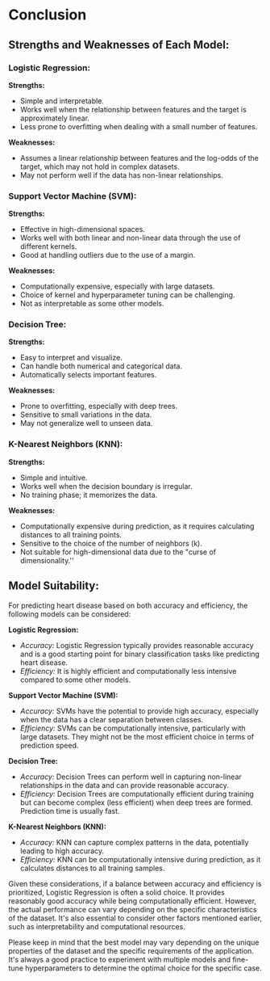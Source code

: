 # Conclusion

## Strengths and Weaknesses of Each Model:

### Logistic Regression:
**Strengths:**
- Simple and interpretable.
- Works well when the relationship between features and the target is approximately linear.
- Less prone to overfitting when dealing with a small number of features.

**Weaknesses:**
- Assumes a linear relationship between features and the log-odds of the target, which may not hold in complex datasets.
- May not perform well if the data has non-linear relationships.

### Support Vector Machine (SVM):
**Strengths:**
- Effective in high-dimensional spaces.
- Works well with both linear and non-linear data through the use of different kernels.
- Good at handling outliers due to the use of a margin.

**Weaknesses:**
- Computationally expensive, especially with large datasets.
- Choice of kernel and hyperparameter tuning can be challenging.
- Not as interpretable as some other models.

### Decision Tree:
**Strengths:**
- Easy to interpret and visualize.
- Can handle both numerical and categorical data.
- Automatically selects important features.

**Weaknesses:**
- Prone to overfitting, especially with deep trees.
- Sensitive to small variations in the data.
- May not generalize well to unseen data.

### K-Nearest Neighbors (KNN):
**Strengths:**
- Simple and intuitive.
- Works well when the decision boundary is irregular.
- No training phase; it memorizes the data.

**Weaknesses:**
- Computationally expensive during prediction, as it requires calculating distances to all training points.
- Sensitive to the choice of the number of neighbors (k).
- Not suitable for high-dimensional data due to the "curse of dimensionality.''

## Model Suitability:

For predicting heart disease based on both accuracy and efficiency, the following models can be considered:

**Logistic Regression:**
- *Accuracy:* Logistic Regression typically provides reasonable accuracy and is a good starting point for binary classification tasks like predicting heart disease.
- *Efficiency:* It is highly efficient and computationally less intensive compared to some other models.

**Support Vector Machine (SVM):**
- *Accuracy:* SVMs have the potential to provide high accuracy, especially when the data has a clear separation between classes.
- *Efficiency:* SVMs can be computationally intensive, particularly with large datasets. They might not be the most efficient choice in terms of prediction speed.

**Decision Tree:**
- *Accuracy:* Decision Trees can perform well in capturing non-linear relationships in the data and can provide reasonable accuracy.
- *Efficiency:* Decision Trees are computationally efficient during training but can become complex (less efficient) when deep trees are formed. Prediction time is usually fast.

**K-Nearest Neighbors (KNN):**
- *Accuracy:* KNN can capture complex patterns in the data, potentially leading to high accuracy.
- *Efficiency:* KNN can be computationally intensive during prediction, as it calculates distances to all training samples.

Given these considerations, if a balance between accuracy and efficiency is prioritized, Logistic Regression is often a solid choice. It provides reasonably good accuracy while being computationally efficient. However, the actual performance can vary depending on the specific characteristics of the dataset. It's also essential to consider other factors mentioned earlier, such as interpretability and computational resources.

Please keep in mind that the best model may vary depending on the unique properties of the dataset and the specific requirements of the application. It's always a good practice to experiment with multiple models and fine-tune hyperparameters to determine the optimal choice for the specific case.
